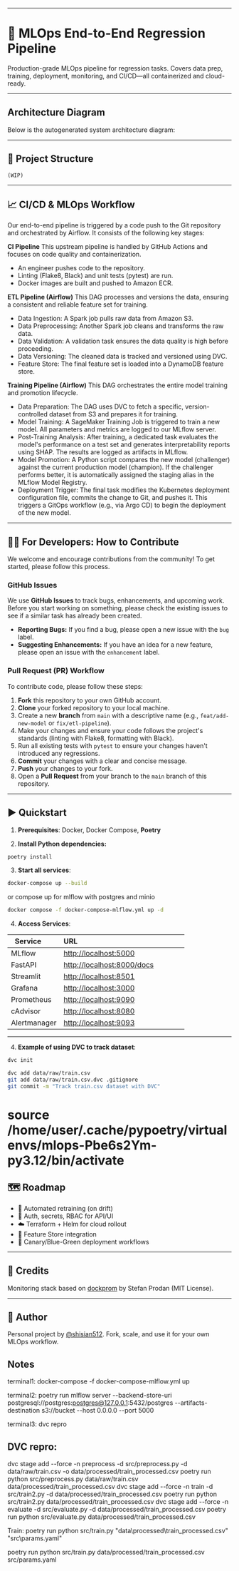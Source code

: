 -----

# 🚀 MLOps End-to-End Regression Pipeline

Production-grade MLOps pipeline for regression tasks. Covers data prep, training, deployment, monitoring, and CI/CD—all containerized and cloud-ready.

-----

## Architecture Diagram

Below is the autogenerated system architecture diagram:

-----

## 📁 Project Structure

```text
(WIP)
```

-----

## 📈 CI/CD & MLOps Workflow

Our end-to-end pipeline is triggered by a code push to the Git repository and orchestrated by Airflow. It consists of the following key stages:

**CI Pipeline**
This upstream pipeline is handled by GitHub Actions and focuses on code quality and containerization.

  - An engineer pushes code to the repository.
  - Linting (Flake8, Black) and unit tests (pytest) are run.
  - Docker images are built and pushed to Amazon ECR.

**ETL Pipeline (Airflow)**
This DAG processes and versions the data, ensuring a consistent and reliable feature set for training.

  - Data Ingestion: A Spark job pulls raw data from Amazon S3.
  - Data Preprocessing: Another Spark job cleans and transforms the raw data.
  - Data Validation: A validation task ensures the data quality is high before proceeding.
  - Data Versioning: The cleaned data is tracked and versioned using DVC.
  - Feature Store: The final feature set is loaded into a DynamoDB feature store.

**Training Pipeline (Airflow)**
This DAG orchestrates the entire model training and promotion lifecycle.

  - Data Preparation: The DAG uses DVC to fetch a specific, version-controlled dataset from S3 and prepares it for training.
  - Model Training: A SageMaker Training Job is triggered to train a new model. All parameters and metrics are logged to our MLflow server.
  - Post-Training Analysis: After training, a dedicated task evaluates the model's performance on a test set and generates interpretability reports using SHAP. The results are logged as artifacts in MLflow.
  - Model Promotion: A Python script compares the new model (challenger) against the current production model (champion). If the challenger performs better, it is automatically assigned the staging alias in the MLflow Model Registry.
  - Deployment Trigger: The final task modifies the Kubernetes deployment configuration file, commits the change to Git, and pushes it. This triggers a GitOps workflow (e.g., via Argo CD) to begin the deployment of the new model.

-----

## 👨‍💻 For Developers: How to Contribute

We welcome and encourage contributions from the community\! To get started, please follow this process.

### **GitHub Issues**

We use **GitHub Issues** to track bugs, enhancements, and upcoming work. Before you start working on something, please check the existing issues to see if a similar task has already been created.

  * **Reporting Bugs:** If you find a bug, please open a new issue with the `bug` label.
  * **Suggesting Enhancements:** If you have an idea for a new feature, please open an issue with the `enhancement` label.

### **Pull Request (PR) Workflow**

To contribute code, please follow these steps:

1.  **Fork** this repository to your own GitHub account.
2.  **Clone** your forked repository to your local machine.
3.  Create a new **branch** from `main` with a descriptive name (e.g., `feat/add-new-model` or `fix/etl-pipeline`).
4.  Make your changes and ensure your code follows the project's standards (linting with Flake8, formatting with Black).
5.  Run all existing tests with `pytest` to ensure your changes haven't introduced any regressions.
6.  **Commit** your changes with a clear and concise message.
7.  **Push** your changes to your fork.
8.  Open a **Pull Request** from your branch to the `main` branch of this repository.

-----

## ▶️ Quickstart

1.  **Prerequisites**: Docker, Docker Compose, **Poetry**

2.  **Install Python dependencies:**

<!-- end list -->

```bash
poetry install
```

3.  **Start all services**:

<!-- end list -->

```bash
docker-compose up --build
```
or compose up for mlflow with postgres and minio
```bash
docker compose -f docker-compose-mlflow.yml up -d
```
4.  **Access Services**:

| Service      | URL                                                      |
| ------------ | -------------------------------------------------------- |
| MLflow       | [http://localhost:5000](https://www.google.com/search?q=http://localhost:5000)           |
| FastAPI      | [http://localhost:8000/docs](https://www.google.com/search?q=http://localhost:8000/docs) |
| Streamlit    | [http://localhost:8501](https://www.google.com/search?q=http://localhost:8501)           |
| Grafana      | [http://localhost:3000](https://www.google.com/search?q=http://localhost:3000)           |
| Prometheus   | [http://localhost:9090](https://www.google.com/search?q=http://localhost:9090)           |
| cAdvisor     | [http://localhost:8080](https://www.google.com/search?q=http://localhost:8080)           |
| Alertmanager | [http://localhost:9093](https://www.google.com/search?q=http://localhost:9093)           |

-----

4.  **Example of using DVC to track dataset**:

```bash
dvc init
```

```bash
dvc add data/raw/train.csv
git add data/raw/train.csv.dvc .gitignore
git commit -m "Track train.csv dataset with DVC"
```

# source /home/user/.cache/pypoetry/virtualenvs/mlops-Pbe6s2Ym-py3.12/bin/activate

## 🗺️ Roadmap

  * 🔁 Automated retraining (on drift)
  * 🔐 Auth, secrets, RBAC for API/UI
  * ☁️ Terraform + Helm for cloud rollout
  * 🧠 Feature Store integration
  * 🚦 Canary/Blue-Green deployment workflows

-----

## 🙌 Credits

Monitoring stack based on [dockprom](https://github.com/stefanprodan/dockprom) by Stefan Prodan (MIT License).

-----

## 👤 Author

Personal project by [@shisian512](https://github.com/shisian512).
Fork, scale, and use it for your own MLOps workflow.

## Notes
terminal1:
docker-compose -f docker-compose-mlflow.yml up

terminal2:
poetry run mlflow server --backend-store-uri postgresql://postgres:postgres@127.0.0.1:5432/postgres --artifacts-destination s3://bucket --host 0.0.0.0 --port 5000

terminal3:
dvc repro


## DVC repro:
dvc stage add --force -n preprocess -d src/preprocess.py -d data/raw/train.csv -o data/processed/train_processed.csv poetry run python src/preprocess.py data/raw/train.csv data/processed/train_processed.csv
dvc stage add --force -n train -d src/train2.py -d data/processed/train_processed.csv poetry run python src/train2.py data/processed/train_processed.csv
dvc stage add --force -n evaluate -d src/evaluate.py -d data/processed/train_processed.csv poetry run python src/evaluate.py data/processed/train_processed.csv

Train:
poetry run python src/train.py "data\processed\train_processed.csv" "src\params.yaml"

poetry run python src/train.py data/processed/train_processed.csv src/params.yaml